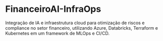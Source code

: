 # FinanceiroAI-InfraOps
Integração de IA e infraestrutura cloud para otimização de riscos e compliance no setor financeiro, utilizando Azure, Databricks, Terraform e Kubernetes em um framework de MLOps e CI/CD.
